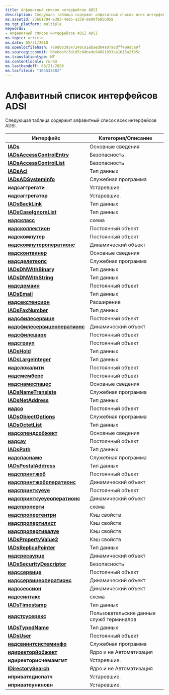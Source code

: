 ```yaml
---
title: Алфавитный список интерфейсов ADSI
description: Следующая таблица содержит алфавитный список всех интерфейсов ADSI.
ms.assetid: 23661784-e303-4e05-a358-8e00fb05b959
ms.tgt_platform: multiple
keywords:
- Алфавитный список интерфейсов ADSI ADSI
ms.topic: article
ms.date: 05/31/2018
ms.openlocfilehash: 760d8b39547248ca1ebaed04a07a8dff499a3a9f
ms.sourcegitcommit: b0ebdefc3dcd5c04bede94091833aa1015a2f95c
ms.translationtype: MT
ms.contentlocale: ru-RU
ms.lasthandoff: 08/21/2020
ms.locfileid: "104533482"
---
```

# <a name="alphabetical-listing-of-adsi-interfaces"></a>Алфавитный список интерфейсов ADSI

Следующая таблица содержит алфавитный список всех интерфейсов ADSI.



| Интерфейс                                                      | Категория/Описание        |
|----------------------------------------------------------------|-----------------------------|
| [**IADs**](/windows/desktop/api/Iads/nn-iads-iads)                                           | Основные сведения                        |
| [**IADsAccessControlEntry**](/windows/desktop/api/Iads/nn-iads-iadsaccesscontrolentry)       | Безопасность                    |
| [**IADsAccessControlList**](/windows/desktop/api/Iads/nn-iads-iadsaccesscontrollist)         | Безопасность                    |
| [**IADsAcl**](/windows/desktop/api/Iads/nn-iads-iadsacl)                                     | Тип данных                   |
| [**IADsADSystemInfo**](/windows/desktop/api/Iads/nn-iads-iadsadsysteminfo)                   | Служебная программа                     |
| **иадсаггрегати**                                             | Устаревшие.                    |
| **иадсаггрегатор**                                             | Устаревшие.                    |
| [**IADsBackLink**](/windows/desktop/api/Iads/nn-iads-iadsbacklink)                           | Тип данных                   |
| [**IADsCaseIgnoreList**](/windows/desktop/api/Iads/nn-iads-iadscaseignorelist)               | Тип данных                   |
| [**иадскласс**](/windows/desktop/api/Iads/nn-iads-iadsclass)                                 | схема                      |
| [**иадсколлектион**](/windows/desktop/api/Iads/nn-iads-iadscollection)                       | Постоянный объект           |
| [**иадскомпутер**](/windows/desktop/api/Iads/nn-iads-iadscomputer)                           | Постоянный объект           |
| [**иадскомпутероператионс**](/windows/desktop/api/Iads/nn-iads-iadscomputeroperations)       | Динамический объект              |
| [**иадсконтаинер**](/windows/desktop/api/Iads/nn-iads-iadscontainer)                         | Основные сведения                        |
| [**иадсделетеопс**](/windows/desktop/api/Iads/nn-iads-iadsdeleteops)                         | Служебная программа                     |
| [**IADsDNWithBinary**](/windows/desktop/api/Iads/nn-iads-iadsdnwithbinary)                   | Тип данных                   |
| [**IADsDNWithString**](/windows/desktop/api/Iads/nn-iads-iadsdnwithstring)                   | Тип данных                   |
| [**иадсдомаин**](/windows/desktop/api/Iads/nn-iads-iadsdomain)                               | Постоянный объект           |
| [**IADsEmail**](/windows/desktop/api/Iads/nn-iads-iadsemail)                                 | Тип данных                   |
| [**иадсекстенсион**](/windows/desktop/api/Iads/nn-iads-iadsextension)                         | Расширение                   |
| [**IADsFaxNumber**](/windows/desktop/api/Iads/nn-iads-iadsfaxnumber)                         | Тип данных                   |
| [**иадсфилесервице**](/windows/desktop/api/Iads/nn-iads-iadsfileservice)                     | Постоянный объект           |
| [**иадсфилесервицеоператионс**](/windows/desktop/api/Iads/nn-iads-iadsfileserviceoperations) | Динамический объект              |
| [**иадсфилешаре**](/windows/desktop/api/Iads/nn-iads-iadsfileshare)                         | Постоянный объект           |
| [**иадсграуп**](/windows/desktop/api/Iads/nn-iads-iadsgroup)                                 | Постоянный объект           |
| [**IADsHold**](/windows/desktop/api/Iads/nn-iads-iadshold)                                   | Тип данных                   |
| [**IADsLargeInteger**](/windows/desktop/api/Iads/nn-iads-iadslargeinteger)                   | Тип данных                   |
| [**иадслокалити**](/windows/desktop/api/Iads/nn-iads-iadslocality)                           | Постоянный объект           |
| [**иадсмемберс**](/windows/desktop/api/Iads/nn-iads-iadsmembers)                             | Постоянный объект           |
| [**иадснамеспацес**](/windows/desktop/api/Iads/nn-iads-iadsnamespaces)                       | Основные сведения                        |
| [**IADsNameTranslate**](/windows/desktop/api/Iads/nn-iads-iadsnametranslate)                 | Служебная программа                     |
| [**IADsNetAddress**](/windows/desktop/api/Iads/nn-iads-iadsnetaddress)                       | Тип данных                   |
| [**иадсо**](/windows/desktop/api/Iads/nn-iads-iadso)                                         | Постоянный объект           |
| [**IADsObjectOptions**](/windows/desktop/api/Iads/nn-iads-iadsobjectoptions)                 | Служебная программа                     |
| [**IADsOctetList**](/windows/desktop/api/Iads/nn-iads-iadsoctetlist)                         | Тип данных                   |
| [**иадсопендсобжект**](/windows/desktop/api/Iads/nn-iads-iadsopendsobject)                   | Основные сведения                        |
| [**иадсау**](/windows/desktop/api/Iads/nn-iads-iadsou)                                       | Постоянный объект           |
| [**IADsPath**](/windows/desktop/api/Iads/nn-iads-iadspath)                                   | Тип данных                   |
| [**иадспаснаме**](/windows/desktop/api/Iads/nn-iads-iadspathname)                           | Служебная программа                     |
| [**IADsPostalAddress**](/windows/desktop/api/Iads/nn-iads-iadspostaladdress)                 | Тип данных                   |
| [**иадспринтжоб**](/windows/desktop/api/Iads/nn-iads-iadsprintjob)                           | Постоянный объект           |
| [**иадспринтжобоператионс**](/windows/desktop/api/Iads/nn-iads-iadsprintjoboperations)       | Динамический объект              |
| [**иадспринткуеуе**](/windows/desktop/api/Iads/nn-iads-iadsprintqueue)                       | Постоянный объект           |
| [**иадспринткуеуеоператионс**](/windows/desktop/api/Iads/nn-iads-iadsprintqueueoperations)   | Динамический объект              |
| [**иадспроперти**](/windows/desktop/api/Iads/nn-iads-iadsproperty)                           | схема                      |
| [**иадспропертентри**](/windows/desktop/api/Iads/nn-iads-iadspropertyentry)                 | Кэш свойств              |
| [**иадспропертилист**](/windows/desktop/api/Iads/nn-iads-iadspropertylist)                   | Кэш свойств              |
| [**иадспропертивалуе**](/windows/desktop/api/Iads/nn-iads-iadspropertyvalue)                 | Кэш свойств              |
| [**IADsPropertyValue2**](/windows/desktop/api/Iads/nn-iads-iadspropertyvalue2)               | Кэш свойств              |
| [**IADsReplicaPointer**](/windows/desktop/api/Iads/nn-iads-iadsreplicapointer)               | Тип данных                   |
| [**иадсресаурце**](/windows/desktop/api/Iads/nn-iads-iadsresource)                           | Динамический объект              |
| [**IADsSecurityDescriptor**](/windows/desktop/api/Iads/nn-iads-iadssecuritydescriptor)       | Безопасность                    |
| [**иадссервице**](/windows/desktop/api/Iads/nn-iads-iadsservice)                             | Постоянный объект           |
| [**иадссервицеоператионс**](/windows/desktop/api/Iads/nn-iads-iadsserviceoperations)         | Динамический объект              |
| [**иадссессион**](/windows/desktop/api/Iads/nn-iads-iadssession)                             | Динамический объект              |
| [**иадссинтакс**](/windows/desktop/api/Iads/nn-iads-iadssyntax)                               | схема                      |
| [**IADsTimestamp**](/windows/desktop/api/Iads/nn-iads-iadstimestamp)                         | Тип данных                   |
| [**иадстсусерекс**](/windows/desktop/api/tsuserex/nn-tsuserex-iadstsuserex)                      | Пользовательские данные служб терминалов |
| [**IADsTypedName**](/windows/desktop/api/Iads/nn-iads-iadstypedname)                         | Тип данных                   |
| [**IADsUser**](/windows/desktop/api/Iads/nn-iads-iadsuser)                                   | Постоянный объект           |
| [**иадсвиннтсистеминфо**](/windows/desktop/api/Iads/nn-iads-iadswinntsysteminfo)             | Служебная программа                     |
| [**идиректорйобжект**](/windows/desktop/api/Iads/nn-iads-idirectoryobject)                   | Ядро и не Автоматизация         |
| **идиректорисчемамгмт**                                       | Устаревшие.                    |
| [**IDirectorySearch**](/windows/desktop/api/Iads/nn-iads-idirectorysearch)                   | Ядро и не Автоматизация         |
| **иприватедиспатч**                                           | Устаревшие.                    |
| **иприватеункновн**                                            | Устаревшие.                    |



 

 

 